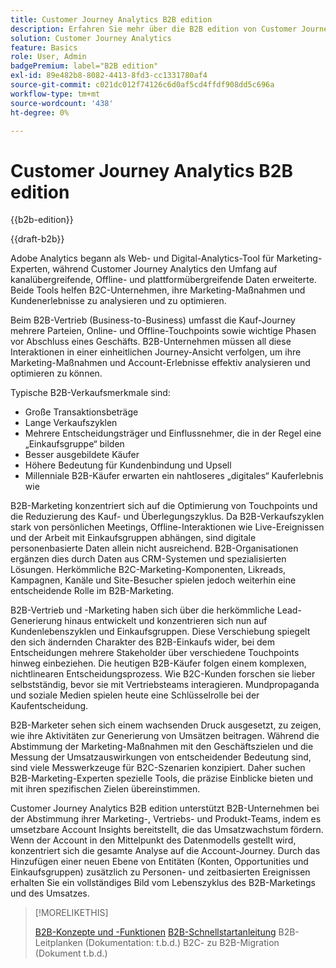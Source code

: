 ```yaml
---
title: Customer Journey Analytics B2B edition
description: Erfahren Sie mehr über die B2B edition von Customer Journey Analytics.
solution: Customer Journey Analytics
feature: Basics
role: User, Admin
badgePremium: label="B2B edition"
exl-id: 89e482b8-8082-4413-8fd3-cc1331780af4
source-git-commit: c021dc012f74126c6d0af5cd4ffdf908dd5c696a
workflow-type: tm+mt
source-wordcount: '438'
ht-degree: 0%

---
```


# Customer Journey Analytics B2B edition

{{b2b-edition}}

{{draft-b2b}}

Adobe Analytics begann als Web- und Digital-Analytics-Tool für Marketing-Experten, während Customer Journey Analytics den Umfang auf kanalübergreifende, Offline- und plattformübergreifende Daten erweiterte.  Beide Tools helfen B2C-Unternehmen, ihre Marketing-Maßnahmen und Kundenerlebnisse zu analysieren und zu optimieren.

Beim B2B-Vertrieb (Business-to-Business) umfasst die Kauf-Journey mehrere Parteien, Online- und Offline-Touchpoints sowie wichtige Phasen vor Abschluss eines Geschäfts. B2B-Unternehmen müssen all diese Interaktionen in einer einheitlichen Journey-Ansicht verfolgen, um ihre Marketing-Maßnahmen und Account-Erlebnisse effektiv analysieren und optimieren zu können.

Typische B2B-Verkaufsmerkmale sind:

* Große Transaktionsbeträge
* Lange Verkaufszyklen
* Mehrere Entscheidungsträger und Einflussnehmer, die in der Regel eine „Einkaufsgruppe“ bilden
* Besser ausgebildete Käufer
* Höhere Bedeutung für Kundenbindung und Upsell
* Millenniale B2B-Käufer erwarten ein nahtloseres „digitales“ Kauferlebnis wie

B2B-Marketing konzentriert sich auf die Optimierung von Touchpoints und die Reduzierung des Kauf- und Überlegungszyklus. Da B2B-Verkaufszyklen stark von persönlichen Meetings, Offline-Interaktionen wie Live-Ereignissen und der Arbeit mit Einkaufsgruppen abhängen, sind digitale personenbasierte Daten allein nicht ausreichend. B2B-Organisationen ergänzen dies durch Daten aus CRM-Systemen und spezialisierten Lösungen. Herkömmliche B2C-Marketing-Komponenten, Likreads, Kampagnen, Kanäle und Site-Besucher spielen jedoch weiterhin eine entscheidende Rolle im B2B-Marketing.

B2B-Vertrieb und -Marketing haben sich über die herkömmliche Lead-Generierung hinaus entwickelt und konzentrieren sich nun auf Kundenlebenszyklen und Einkaufsgruppen. Diese Verschiebung spiegelt den sich ändernden Charakter des B2B-Einkaufs wider, bei dem Entscheidungen mehrere Stakeholder über verschiedene Touchpoints hinweg einbeziehen. Die heutigen B2B-Käufer folgen einem komplexen, nichtlinearen Entscheidungsprozess. Wie B2C-Kunden forschen sie lieber selbstständig, bevor sie mit Vertriebsteams interagieren. Mundpropaganda und soziale Medien spielen heute eine Schlüsselrolle bei der Kaufentscheidung.

B2B-Marketer sehen sich einem wachsenden Druck ausgesetzt, zu zeigen, wie ihre Aktivitäten zur Generierung von Umsätzen beitragen.  Während die Abstimmung der Marketing-Maßnahmen mit den Geschäftszielen und die Messung der Umsatzauswirkungen von entscheidender Bedeutung sind, sind viele Messwerkzeuge für B2C-Szenarien konzipiert. Daher suchen B2B-Marketing-Experten spezielle Tools, die präzise Einblicke bieten und mit ihren spezifischen Zielen übereinstimmen.

Customer Journey Analytics B2B edition unterstützt B2B-Unternehmen bei der Abstimmung ihrer Marketing-, Vertriebs- und Produkt-Teams, indem es umsetzbare Account Insights bereitstellt, die das Umsatzwachstum fördern. Wenn der Account in den Mittelpunkt des Datenmodells gestellt wird, konzentriert sich die gesamte Analyse auf die Account-Journey. Durch das Hinzufügen einer neuen Ebene von Entitäten (Konten, Opportunities und Einkaufsgruppen) zusätzlich zu Personen- und zeitbasierten Ereignissen erhalten Sie ein vollständiges Bild vom Lebenszyklus des B2B-Marketings und des Umsatzes.


>[!MORELIKETHIS]
>
>[B2B-Konzepte und -Funktionen](cja-b2b-concepts-features.md)
>[B2B-Schnellstartanleitung](cja-b2b-quick-start-guide.md)
>B2B-Leitplanken (Dokumentation: t.b.d.)
>B2C- zu B2B-Migration (Dokument t.b.d.)
>
